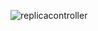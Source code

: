 ![replicacontroller](https://user-images.githubusercontent.com/50894237/61977087-51982900-afa2-11e9-8870-f9a4a63d1175.jpg)
